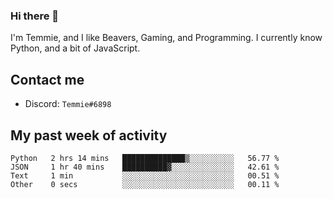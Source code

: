 ### Hi there 👋
I'm Temmie, and I like Beavers, Gaming, and Programming. I currently know Python, and a bit of JavaScript.

## Contact me
* Discord: `Temmie#6898`

## My past week of activity
<!--START_SECTION:waka-->

```text
Python   2 hrs 14 mins   ██████████████▒░░░░░░░░░░   56.77 %
JSON     1 hr 40 mins    ██████████▓░░░░░░░░░░░░░░   42.61 %
Text     1 min           ░░░░░░░░░░░░░░░░░░░░░░░░░   00.51 %
Other    0 secs          ░░░░░░░░░░░░░░░░░░░░░░░░░   00.11 %
```

<!--END_SECTION:waka-->
